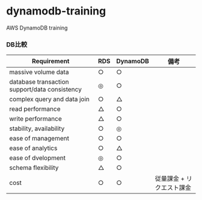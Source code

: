 # dynamodb-training

AWS DynamoDB training

### DB比較

| Requirement | RDS | DynamoDB | 備考 |
| ---- | ---- | ---- | ---- |
| massive volume data | ○ | ○ | |
| database transaction support/data consistency | ◎ | ○ | |
| complex query and data join | ○ | △ | |
| read performance | △ | ○ | |
| write performance | △ | ○ | |
| stability, availability | ○ | ◎ | |
| ease of management | ○ | ○ | |
| ease of analytics | ○ | △ | |
| ease of dvelopment | ◎ | ○ | |
| schema flexibility | △ | ○ | |
| cost | ○ | ○ | 従量課金 + リクエスト課金 |
